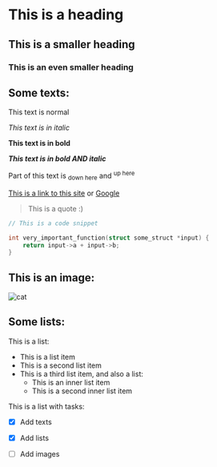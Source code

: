 # This is a heading

<!-- This is a comment, you will not see this -->

## This is a smaller heading

### This is an even smaller heading

## Some texts:

This text is normal

*This text is in italic*

**This text is in bold**

***This text is in bold AND italic***

Part of this text is <sub>down here</sub> and <sup>up here</sup>

[This is a link to this site](./in00ct04) or [Google](https://www.google.com)

> This is a quote :)

```c
// This is a code snippet

int very_important_function(struct some_struct *input) {
    return input->a + input->b;
}
```

## This is an image:

![cat](https://www.alleycat.org/wp-content/uploads/2019/03/FELV-cat.jpg)

## Some lists:

This is a list:
* This is a list item
* This is a second list item
* This is a third list item, and also a list:
    - This is an inner list item
    - This is a second inner list item

This is a list with tasks:
- [x] Add texts
- [x] Add lists
- [ ] Add images

